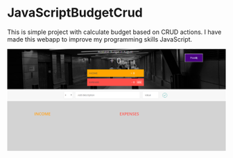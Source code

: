 # JavaScriptBudgetCrud
This is simple project with calculate budget based on CRUD actions.
I have made this webapp to improve my programming skills JavaScript. 

![Image description](https://github.com/Damxx/JavaScriptBudgetCrud/blob/master/ViewApp.PNG?raw=true)
